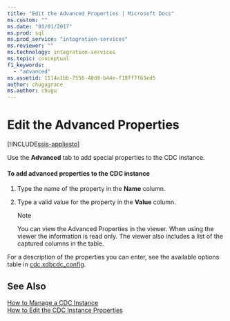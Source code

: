 ```yaml
---
title: "Edit the Advanced Properties | Microsoft Docs"
ms.custom: ""
ms.date: "03/01/2017"
ms.prod: sql
ms.prod_service: "integration-services"
ms.reviewer: ""
ms.technology: integration-services
ms.topic: conceptual
f1_keywords: 
  - "advanced"
ms.assetid: 1114a1bb-7556-40d9-b44e-f18ff7f63ed5
author: chugugrace
ms.author: chugu
---
```

# Edit the Advanced Properties

[!INCLUDE[ssis-appliesto](../../includes/ssis-appliesto-ssvrpluslinux-asdb-asdw-xxx.md)]


  Use the **Advanced** tab to add special properties to the CDC instance.  
  
#### To add advanced properties to the CDC instance  
  
1.  Type the name of the property in the **Name** column.  
  
2.  Type a valid value for the property in the **Value** column.  
  
    > [!NOTE]  
    >  You can view the Advanced Properties in the viewer. When using the viewer the information is read only. The viewer also includes a list of the captured columns in the table.  
  
 For a description of the properties you can enter, see the available options table in [cdc.xdbcdc_config](../../integration-services/change-data-capture/the-oracle-cdc-databases.md#BKMK_cdcxdbcdc_config).  
  
## See Also  
 [How to Manage a CDC Instance](../../integration-services/change-data-capture/how-to-manage-a-cdc-instance.md)   
 [How to Edit the CDC Instance Properties](../../integration-services/change-data-capture/how-to-edit-the-cdc-instance-properties.md)  
  
  
